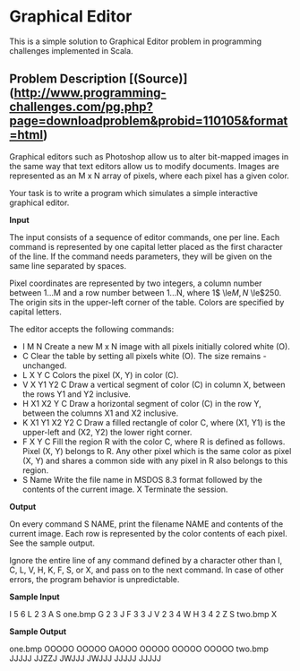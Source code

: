 Graphical Editor
================

This is a simple solution to Graphical Editor problem in programming challenges implemented in Scala.


Problem Description [(Source)] (http://www.programming-challenges.com/pg.php?page=downloadproblem&probid=110105&format=html)
-------------------

Graphical editors such as Photoshop allow us to alter bit-mapped images in the same way that text editors allow us to modify documents. Images are represented as an M x N array of pixels, where each pixel has a given color.

Your task is to write a program which simulates a simple interactive graphical editor.

**Input**

The input consists of a sequence of editor commands, one per line. Each command is represented by one capital letter placed as the first character of the line. If the command needs parameters, they will be given on the same line separated by spaces.

Pixel coordinates are represented by two integers, a column number between 1...M and a row number between 1...N, where 1$ \le$M, N$ \le$250. The origin sits in the upper-left corner of the table. Colors are specified by capital letters.

The editor accepts the following commands:

- I M N 	Create a new M x N image with all pixels initially colored white (O).
- C 	Clear the table by setting all pixels white (O). The size remains - unchanged.
- L X Y C 	Colors the pixel (X, Y) in color (C).
- V X Y1 Y2 C 	Draw a vertical segment of color (C) in column X, between the rows Y1 and Y2 inclusive.
- H X1 X2 Y C 	Draw a horizontal segment of color (C) in the row Y, between the columns X1 and X2 inclusive.
- K X1 Y1 X2 Y2 C 	Draw a filled rectangle of color C, where (X1, Y1) is the upper-left and (X2, Y2) the lower right corner.
- F X Y C 	Fill the region R with the color C, where R is defined as follows. Pixel (X, Y) belongs to R. Any other pixel which is the same color as pixel (X, Y) and shares a common side with any pixel in R also belongs to this region.
- S Name 	Write the file name in MSDOS 8.3 format followed by the contents of the current image.
X 	Terminate the session.

**Output**

On every command S NAME, print the filename NAME and contents of the current image. Each row is represented by the color contents of each pixel. See the sample output.

Ignore the entire line of any command defined by a character other than I, C, L, V, H, K, F, S, or X, and pass on to the next command. In case of other errors, the program behavior is unpredictable.

**Sample Input**

I 5 6
L 2 3 A
S one.bmp
G 2 3 J
F 3 3 J
V 2 3 4 W
H 3 4 2 Z
S two.bmp
X

**Sample Output**

one.bmp
OOOOO
OOOOO
OAOOO
OOOOO
OOOOO
OOOOO
two.bmp
JJJJJ
JJZZJ
JWJJJ
JWJJJ
JJJJJ
JJJJJ
